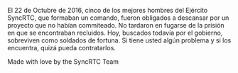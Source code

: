 El 22 de Octubre de 2016, cinco de los mejores hombres del Ejército SyncRTC, que formaban un comando, fueron obligados a descansar 
por un proyecto que no habían commiteado. No tardaron en fugarse de la prisión en que se encontraban recluidos. 
Hoy, buscados todavía por el gobierno, sobreviven como soldados de fortuna. 
Si tiene usted algún problema y si los encuentra, quizá pueda contratarlos.

Made with love by the SyncRTC Team
